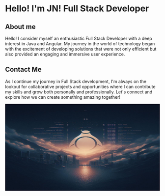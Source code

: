 # Hello! I'm JN! Full Stack Developer
## About me
 
Hello! I consider myself an enthusiastic Full Stack Developer with a deep interest in Java and Angular. My journey in the world of technology began with the excitement of developing solutions that were not only efficient but also provided an engaging and immersive user experience.

## Contact Me

As I continue my journey in Full Stack development, I'm always on the lookout for collaborative projects and opportunities where I can contribute my skills and grow both personally and professionally. Let's connect and explore how we can create something amazing together!

  ![background](imgReadme/imagen3.png)